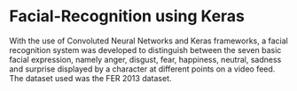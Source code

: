 # Facial-Recognition using Keras
With the use of Convoluted Neural Networks and Keras frameworks, a facial recognition system was developed to distinguish between the seven basic facial expression, namely anger, disgust, fear, happiness, neutral, sadness and surprise displayed by a character at different points on a video feed. The dataset used was the FER 2013 dataset.
